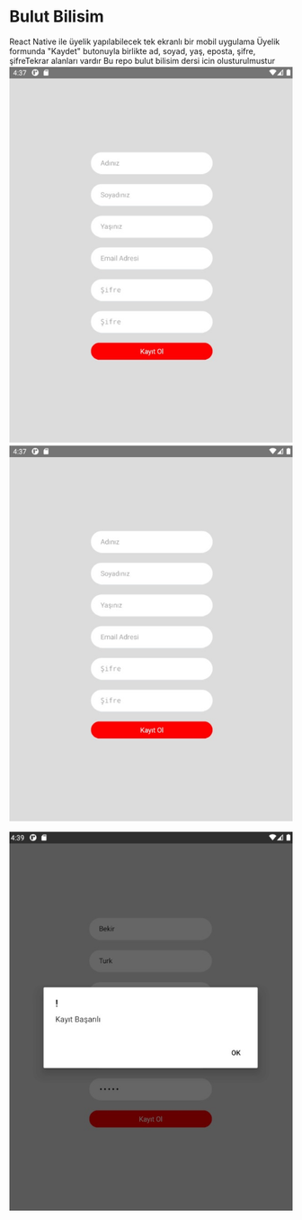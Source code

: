 # Bulut Bilisim 
React Native ile üyelik yapılabilecek tek ekranlı bir mobil uygulama
Üyelik formunda "Kaydet" butonuyla birlikte ad, soyad, yaş, eposta, şifre, şifreTekrar alanları vardır 
Bu repo bulut bilisim dersi icin olusturulmustur 
![Login](https://github.com/devbturk/MMOT225/blob/main/odev3/screenshots/login.jpg)
![Login](https://github.com/devbturk/MMOT225/blob/main/odev3/screenshots/login.jpg)

![alert](https://github.com/devbturk/MMOT225/blob/main/odev3/screenshots/alery.jpg)


